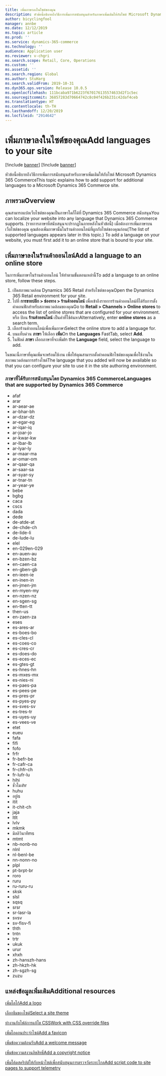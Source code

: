```yaml
---
title: เพิ่มภาษาลงในไซต์ของคุณ
description: หัวข้อนี้อธิบายถึงวิธีการเพิ่มการสนับสนุนสำหรับภาษาเพิ่มเติมให้กับไซต์ Microsoft Dynamics 365 Commerce
author: bicyclingfool
manager: annbe
ms.date: 12/12/2019
ms.topic: article
ms.prod: ''
ms.service: dynamics-365-commerce
ms.technology: ''
audience: Application user
ms.reviewer: v-chgri
ms.search.scope: Retail, Core, Operations
ms.custom: ''
ms.assetid: ''
ms.search.region: Global
ms.author: StuHarg
ms.search.validFrom: 2019-10-31
ms.dyn365.ops.version: Release 10.0.5
ms.openlocfilehash: 111bcaba971b6223f670176135574633d2f1c5ec
ms.sourcegitcommit: 36857283d70664742c8c04f426b231c42daf4ceb
ms.translationtype: HT
ms.contentlocale: th-TH
ms.lasthandoff: 12/20/2019
ms.locfileid: "2914642"
---
```

# <a name="add-languages-to-your-site"></a><span data-ttu-id="a066e-103">เพิ่มภาษาลงในไซต์ของคุณ</span><span class="sxs-lookup"><span data-stu-id="a066e-103">Add languages to your site</span></span>

[!include [banner](includes/preview-banner.md)]
[!include [banner](includes/banner.md)]

<span data-ttu-id="a066e-104">หัวข้อนี้อธิบายถึงวิธีการเพิ่มการสนับสนุนสำหรับภาษาเพิ่มเติมให้กับไซต์ Microsoft Dynamics 365 Commerce</span><span class="sxs-lookup"><span data-stu-id="a066e-104">This topic explains how to add support for additional languages to a Microsoft Dynamics 365 Commerce site.</span></span>

## <a name="overview"></a><span data-ttu-id="a066e-105">ภาพรวม</span><span class="sxs-lookup"><span data-stu-id="a066e-105">Overview</span></span>

<span data-ttu-id="a066e-106">คุณสามารถแปลเว็บไซต์ของคุณเป็นภาษาใดก็ได้ที่ Dynamics 365 Commerce สนับสนุน</span><span class="sxs-lookup"><span data-stu-id="a066e-106">You can localize your website into any language that Dynamics 365 Commerce supports.</span></span> <span data-ttu-id="a066e-107">(รายการภาษาที่สนับสนุนจะปรากฏในภายหลังในหัวข้อนี้) เมื่อต้องการเพิ่มภาษาบนเว็บไซต์ของคุณ คุณต้องเพิ่มภาษานั้นในร้านค้าออนไลน์ที่ผูกกับไซต์ของคุณก่อน</span><span class="sxs-lookup"><span data-stu-id="a066e-107">(The list of supported languages appears later in this topic.) To add a language on your website, you must first add it to an online store that is bound to your site.</span></span>

## <a name="add-a-language-to-an-online-store"></a><span data-ttu-id="a066e-108">เพิ่มภาษาลงในร้านค้าออนไลน์</span><span class="sxs-lookup"><span data-stu-id="a066e-108">Add a language to an online store</span></span>

<span data-ttu-id="a066e-109">ในการเพิ่มภาษาในร้านค้าออนไลน์ ให้ทำตามขั้นตอนเหล่านี้</span><span class="sxs-lookup"><span data-stu-id="a066e-109">To add a language to an online store, follow these steps.</span></span>

1. <span data-ttu-id="a066e-110">เปิดสภาพแวดล้อม Dynamics 365 Retail สำหรับไซต์ของคุณ</span><span class="sxs-lookup"><span data-stu-id="a066e-110">Open the Dynamics 365 Retail environment for your site.</span></span>
1. <span data-ttu-id="a066e-111">ไปที่ **การขายปลีก \> ช่องทาง \> ร้านค้าออนไลน์** เพื่อเข้าถึงรายการร้านค้าออนไลน์ที่ได้รับการตั้งค่าคอนฟิกสำหรับสภาพแวดล้อมของคุณ</span><span class="sxs-lookup"><span data-stu-id="a066e-111">Go to **Retail \> Channels \> Online stores** to access the list of online stores that are configured for your environment.</span></span> <span data-ttu-id="a066e-112">หรือ ป้อน **ร้านค้าออนไลน์** เป็นคำที่ใช้ค้นหา</span><span class="sxs-lookup"><span data-stu-id="a066e-112">Alternatively, enter **online stores** as a search term.</span></span>
1. <span data-ttu-id="a066e-113">เลือกร้านค้าออนไลน์เพื่อเพิ่มภาษา</span><span class="sxs-lookup"><span data-stu-id="a066e-113">Select the online store to add a language for.</span></span>
1. <span data-ttu-id="a066e-114">บนแท็บด่วน **ภาษา** ให้เลือก **เพิ่ม**</span><span class="sxs-lookup"><span data-stu-id="a066e-114">On the **Languages** FastTab, select **Add**.</span></span>
1. <span data-ttu-id="a066e-115">ในฟิลด์ **ภาษา** เลือกภาษาที่จะเพิ่ม</span><span class="sxs-lookup"><span data-stu-id="a066e-115">In the **Language** field, select the language to add.</span></span>

<span data-ttu-id="a066e-116">ในขณะนี้ภาษาที่คุณเพิ่มจะพร้อมใช้งาน เพื่อให้คุณสามารถตั้งค่าคอนฟิกไซต์ของคุณเพื่อใช้งานในสภาพแวดล้อมการสร้างไซต์</span><span class="sxs-lookup"><span data-stu-id="a066e-116">The language that you added will now be available so that you can configure your site to use it in the site authoring environment.</span></span>

### <a name="languages-that-are-supported-by-dynamics-365-commerce"></a><span data-ttu-id="a066e-117">ภาษาที่ได้รับการสนับสนุนโดย Dynamics 365 Commerce</span><span class="sxs-lookup"><span data-stu-id="a066e-117">Languages that are supported by Dynamics 365 Commerce</span></span>

- <span data-ttu-id="a066e-118">af</span><span class="sxs-lookup"><span data-stu-id="a066e-118">af</span></span>
- <span data-ttu-id="a066e-119">ar</span><span class="sxs-lookup"><span data-stu-id="a066e-119">ar</span></span>
- <span data-ttu-id="a066e-120">ar-ae</span><span class="sxs-lookup"><span data-stu-id="a066e-120">ar-ae</span></span>
- <span data-ttu-id="a066e-121">ar-bh</span><span class="sxs-lookup"><span data-stu-id="a066e-121">ar-bh</span></span>
- <span data-ttu-id="a066e-122">ar-dz</span><span class="sxs-lookup"><span data-stu-id="a066e-122">ar-dz</span></span>
- <span data-ttu-id="a066e-123">ar-eg</span><span class="sxs-lookup"><span data-stu-id="a066e-123">ar-eg</span></span>
- <span data-ttu-id="a066e-124">ar-iq</span><span class="sxs-lookup"><span data-stu-id="a066e-124">ar-iq</span></span>
- <span data-ttu-id="a066e-125">ar-jo</span><span class="sxs-lookup"><span data-stu-id="a066e-125">ar-jo</span></span>
- <span data-ttu-id="a066e-126">ar-kw</span><span class="sxs-lookup"><span data-stu-id="a066e-126">ar-kw</span></span>
- <span data-ttu-id="a066e-127">ar-lb</span><span class="sxs-lookup"><span data-stu-id="a066e-127">ar-lb</span></span>
- <span data-ttu-id="a066e-128">ar-ly</span><span class="sxs-lookup"><span data-stu-id="a066e-128">ar-ly</span></span>
- <span data-ttu-id="a066e-129">ar-ma</span><span class="sxs-lookup"><span data-stu-id="a066e-129">ar-ma</span></span>
- <span data-ttu-id="a066e-130">ar-om</span><span class="sxs-lookup"><span data-stu-id="a066e-130">ar-om</span></span>
- <span data-ttu-id="a066e-131">ar-qa</span><span class="sxs-lookup"><span data-stu-id="a066e-131">ar-qa</span></span>
- <span data-ttu-id="a066e-132">ar-sa</span><span class="sxs-lookup"><span data-stu-id="a066e-132">ar-sa</span></span>
- <span data-ttu-id="a066e-133">ar-sy</span><span class="sxs-lookup"><span data-stu-id="a066e-133">ar-sy</span></span>
- <span data-ttu-id="a066e-134">ar-tn</span><span class="sxs-lookup"><span data-stu-id="a066e-134">ar-tn</span></span>
- <span data-ttu-id="a066e-135">ar-ye</span><span class="sxs-lookup"><span data-stu-id="a066e-135">ar-ye</span></span>
- <span data-ttu-id="a066e-136">be</span><span class="sxs-lookup"><span data-stu-id="a066e-136">be</span></span>
- <span data-ttu-id="a066e-137">bg</span><span class="sxs-lookup"><span data-stu-id="a066e-137">bg</span></span>
- <span data-ttu-id="a066e-138">ca</span><span class="sxs-lookup"><span data-stu-id="a066e-138">ca</span></span>
- <span data-ttu-id="a066e-139">cs</span><span class="sxs-lookup"><span data-stu-id="a066e-139">cs</span></span>
- <span data-ttu-id="a066e-140">da</span><span class="sxs-lookup"><span data-stu-id="a066e-140">da</span></span>
- <span data-ttu-id="a066e-141">de</span><span class="sxs-lookup"><span data-stu-id="a066e-141">de</span></span>
- <span data-ttu-id="a066e-142">de-at</span><span class="sxs-lookup"><span data-stu-id="a066e-142">de-at</span></span>
- <span data-ttu-id="a066e-143">de-ch</span><span class="sxs-lookup"><span data-stu-id="a066e-143">de-ch</span></span>
- <span data-ttu-id="a066e-144">de-li</span><span class="sxs-lookup"><span data-stu-id="a066e-144">de-li</span></span>
- <span data-ttu-id="a066e-145">de-lu</span><span class="sxs-lookup"><span data-stu-id="a066e-145">de-lu</span></span>
- <span data-ttu-id="a066e-146">el</span><span class="sxs-lookup"><span data-stu-id="a066e-146">el</span></span>
- <span data-ttu-id="a066e-147">en-029</span><span class="sxs-lookup"><span data-stu-id="a066e-147">en-029</span></span>
- <span data-ttu-id="a066e-148">en-au</span><span class="sxs-lookup"><span data-stu-id="a066e-148">en-au</span></span>
- <span data-ttu-id="a066e-149">en-bz</span><span class="sxs-lookup"><span data-stu-id="a066e-149">en-bz</span></span>
- <span data-ttu-id="a066e-150">en-ca</span><span class="sxs-lookup"><span data-stu-id="a066e-150">en-ca</span></span>
- <span data-ttu-id="a066e-151">en-gb</span><span class="sxs-lookup"><span data-stu-id="a066e-151">en-gb</span></span>
- <span data-ttu-id="a066e-152">en-ie</span><span class="sxs-lookup"><span data-stu-id="a066e-152">en-ie</span></span>
- <span data-ttu-id="a066e-153">en-in</span><span class="sxs-lookup"><span data-stu-id="a066e-153">en-in</span></span>
- <span data-ttu-id="a066e-154">en-jm</span><span class="sxs-lookup"><span data-stu-id="a066e-154">en-jm</span></span>
- <span data-ttu-id="a066e-155">en-my</span><span class="sxs-lookup"><span data-stu-id="a066e-155">en-my</span></span>
- <span data-ttu-id="a066e-156">en-nz</span><span class="sxs-lookup"><span data-stu-id="a066e-156">en-nz</span></span>
- <span data-ttu-id="a066e-157">en-sg</span><span class="sxs-lookup"><span data-stu-id="a066e-157">en-sg</span></span>
- <span data-ttu-id="a066e-158">en-tt</span><span class="sxs-lookup"><span data-stu-id="a066e-158">en-tt</span></span>
- <span data-ttu-id="a066e-159">th</span><span class="sxs-lookup"><span data-stu-id="a066e-159">en-us</span></span>
- <span data-ttu-id="a066e-160">en-za</span><span class="sxs-lookup"><span data-stu-id="a066e-160">en-za</span></span>
- <span data-ttu-id="a066e-161">es</span><span class="sxs-lookup"><span data-stu-id="a066e-161">es</span></span>
- <span data-ttu-id="a066e-162">es-ar</span><span class="sxs-lookup"><span data-stu-id="a066e-162">es-ar</span></span>
- <span data-ttu-id="a066e-163">es-bo</span><span class="sxs-lookup"><span data-stu-id="a066e-163">es-bo</span></span>
- <span data-ttu-id="a066e-164">es-cl</span><span class="sxs-lookup"><span data-stu-id="a066e-164">es-cl</span></span>
- <span data-ttu-id="a066e-165">es-co</span><span class="sxs-lookup"><span data-stu-id="a066e-165">es-co</span></span>
- <span data-ttu-id="a066e-166">es-cr</span><span class="sxs-lookup"><span data-stu-id="a066e-166">es-cr</span></span>
- <span data-ttu-id="a066e-167">es-do</span><span class="sxs-lookup"><span data-stu-id="a066e-167">es-do</span></span>
- <span data-ttu-id="a066e-168">es-ec</span><span class="sxs-lookup"><span data-stu-id="a066e-168">es-ec</span></span>
- <span data-ttu-id="a066e-169">es-gt</span><span class="sxs-lookup"><span data-stu-id="a066e-169">es-gt</span></span>
- <span data-ttu-id="a066e-170">es-hn</span><span class="sxs-lookup"><span data-stu-id="a066e-170">es-hn</span></span>
- <span data-ttu-id="a066e-171">es-mx</span><span class="sxs-lookup"><span data-stu-id="a066e-171">es-mx</span></span>
- <span data-ttu-id="a066e-172">es-ni</span><span class="sxs-lookup"><span data-stu-id="a066e-172">es-ni</span></span>
- <span data-ttu-id="a066e-173">es-pa</span><span class="sxs-lookup"><span data-stu-id="a066e-173">es-pa</span></span>
- <span data-ttu-id="a066e-174">es-pe</span><span class="sxs-lookup"><span data-stu-id="a066e-174">es-pe</span></span>
- <span data-ttu-id="a066e-175">es-pr</span><span class="sxs-lookup"><span data-stu-id="a066e-175">es-pr</span></span>
- <span data-ttu-id="a066e-176">es-py</span><span class="sxs-lookup"><span data-stu-id="a066e-176">es-py</span></span>
- <span data-ttu-id="a066e-177">es-sv</span><span class="sxs-lookup"><span data-stu-id="a066e-177">es-sv</span></span>
- <span data-ttu-id="a066e-178">es-tr</span><span class="sxs-lookup"><span data-stu-id="a066e-178">es-tr</span></span>
- <span data-ttu-id="a066e-179">es-uy</span><span class="sxs-lookup"><span data-stu-id="a066e-179">es-uy</span></span>
- <span data-ttu-id="a066e-180">es-ve</span><span class="sxs-lookup"><span data-stu-id="a066e-180">es-ve</span></span>
- <span data-ttu-id="a066e-181">et</span><span class="sxs-lookup"><span data-stu-id="a066e-181">et</span></span>
- <span data-ttu-id="a066e-182">eu</span><span class="sxs-lookup"><span data-stu-id="a066e-182">eu</span></span>
- <span data-ttu-id="a066e-183">fa</span><span class="sxs-lookup"><span data-stu-id="a066e-183">fa</span></span>
- <span data-ttu-id="a066e-184">fi</span><span class="sxs-lookup"><span data-stu-id="a066e-184">fi</span></span>
- <span data-ttu-id="a066e-185">fo</span><span class="sxs-lookup"><span data-stu-id="a066e-185">fo</span></span>
- <span data-ttu-id="a066e-186">fr</span><span class="sxs-lookup"><span data-stu-id="a066e-186">fr</span></span>
- <span data-ttu-id="a066e-187">fr-be</span><span class="sxs-lookup"><span data-stu-id="a066e-187">fr-be</span></span>
- <span data-ttu-id="a066e-188">fr-ca</span><span class="sxs-lookup"><span data-stu-id="a066e-188">fr-ca</span></span>
- <span data-ttu-id="a066e-189">fr-ch</span><span class="sxs-lookup"><span data-stu-id="a066e-189">fr-ch</span></span>
- <span data-ttu-id="a066e-190">fr-lu</span><span class="sxs-lookup"><span data-stu-id="a066e-190">fr-lu</span></span>
- <span data-ttu-id="a066e-191">hi</span><span class="sxs-lookup"><span data-stu-id="a066e-191">hi</span></span>
- <span data-ttu-id="a066e-192">ชั่วโมง</span><span class="sxs-lookup"><span data-stu-id="a066e-192">hr</span></span>
- <span data-ttu-id="a066e-193">hu</span><span class="sxs-lookup"><span data-stu-id="a066e-193">hu</span></span>
- <span data-ttu-id="a066e-194">อยู่</span><span class="sxs-lookup"><span data-stu-id="a066e-194">is</span></span>
- <span data-ttu-id="a066e-195">it</span><span class="sxs-lookup"><span data-stu-id="a066e-195">it</span></span>
- <span data-ttu-id="a066e-196">it-ch</span><span class="sxs-lookup"><span data-stu-id="a066e-196">it-ch</span></span>
- <span data-ttu-id="a066e-197">ja</span><span class="sxs-lookup"><span data-stu-id="a066e-197">ja</span></span>
- <span data-ttu-id="a066e-198">lt</span><span class="sxs-lookup"><span data-stu-id="a066e-198">lt</span></span>
- <span data-ttu-id="a066e-199">lv</span><span class="sxs-lookup"><span data-stu-id="a066e-199">lv</span></span>
- <span data-ttu-id="a066e-200">mk</span><span class="sxs-lookup"><span data-stu-id="a066e-200">mk</span></span>
- <span data-ttu-id="a066e-201">มิลลิวินาที</span><span class="sxs-lookup"><span data-stu-id="a066e-201">ms</span></span>
- <span data-ttu-id="a066e-202">mt</span><span class="sxs-lookup"><span data-stu-id="a066e-202">mt</span></span>
- <span data-ttu-id="a066e-203">nb-no</span><span class="sxs-lookup"><span data-stu-id="a066e-203">nb-no</span></span>
- <span data-ttu-id="a066e-204">nl</span><span class="sxs-lookup"><span data-stu-id="a066e-204">nl</span></span>
- <span data-ttu-id="a066e-205">nl-be</span><span class="sxs-lookup"><span data-stu-id="a066e-205">nl-be</span></span>
- <span data-ttu-id="a066e-206">nn-no</span><span class="sxs-lookup"><span data-stu-id="a066e-206">nn-no</span></span>
- <span data-ttu-id="a066e-207">pl</span><span class="sxs-lookup"><span data-stu-id="a066e-207">pl</span></span>
- <span data-ttu-id="a066e-208">pt-br</span><span class="sxs-lookup"><span data-stu-id="a066e-208">pt-br</span></span>
- <span data-ttu-id="a066e-209">ro</span><span class="sxs-lookup"><span data-stu-id="a066e-209">ro</span></span>
- <span data-ttu-id="a066e-210">ru</span><span class="sxs-lookup"><span data-stu-id="a066e-210">ru</span></span>
- <span data-ttu-id="a066e-211">ru-ru</span><span class="sxs-lookup"><span data-stu-id="a066e-211">ru-ru</span></span>
- <span data-ttu-id="a066e-212">sk</span><span class="sxs-lookup"><span data-stu-id="a066e-212">sk</span></span>
- <span data-ttu-id="a066e-213">sl</span><span class="sxs-lookup"><span data-stu-id="a066e-213">sl</span></span>
- <span data-ttu-id="a066e-214">sq</span><span class="sxs-lookup"><span data-stu-id="a066e-214">sq</span></span>
- <span data-ttu-id="a066e-215">sr</span><span class="sxs-lookup"><span data-stu-id="a066e-215">sr</span></span>
- <span data-ttu-id="a066e-216">sr-la</span><span class="sxs-lookup"><span data-stu-id="a066e-216">sr-la</span></span>
- <span data-ttu-id="a066e-217">sv</span><span class="sxs-lookup"><span data-stu-id="a066e-217">sv</span></span>
- <span data-ttu-id="a066e-218">sv-fi</span><span class="sxs-lookup"><span data-stu-id="a066e-218">sv-fi</span></span>
- <span data-ttu-id="a066e-219">th</span><span class="sxs-lookup"><span data-stu-id="a066e-219">th</span></span>
- <span data-ttu-id="a066e-220">tn</span><span class="sxs-lookup"><span data-stu-id="a066e-220">tn</span></span>
- <span data-ttu-id="a066e-221">tr</span><span class="sxs-lookup"><span data-stu-id="a066e-221">tr</span></span>
- <span data-ttu-id="a066e-222">uk</span><span class="sxs-lookup"><span data-stu-id="a066e-222">uk</span></span>
- <span data-ttu-id="a066e-223">ur</span><span class="sxs-lookup"><span data-stu-id="a066e-223">ur</span></span>
- <span data-ttu-id="a066e-224">xh</span><span class="sxs-lookup"><span data-stu-id="a066e-224">xh</span></span>
- <span data-ttu-id="a066e-225">zh-hans</span><span class="sxs-lookup"><span data-stu-id="a066e-225">zh-hans</span></span>
- <span data-ttu-id="a066e-226">zh-hk</span><span class="sxs-lookup"><span data-stu-id="a066e-226">zh-hk</span></span>
- <span data-ttu-id="a066e-227">zh-sg</span><span class="sxs-lookup"><span data-stu-id="a066e-227">zh-sg</span></span>
- <span data-ttu-id="a066e-228">zu</span><span class="sxs-lookup"><span data-stu-id="a066e-228">zu</span></span>

## <a name="additional-resources"></a><span data-ttu-id="a066e-229">แหล่งข้อมูลเพิ่มเติม</span><span class="sxs-lookup"><span data-stu-id="a066e-229">Additional resources</span></span>

[<span data-ttu-id="a066e-230">เพิ่มโลโก้</span><span class="sxs-lookup"><span data-stu-id="a066e-230">Add a logo</span></span>](add-logo.md)

[<span data-ttu-id="a066e-231">เลือกธีมของไซต์</span><span class="sxs-lookup"><span data-stu-id="a066e-231">Select a site theme</span></span>](select-site-theme.md)

[<span data-ttu-id="a066e-232">ทำงานกับไฟล์การแก้ไข CSS</span><span class="sxs-lookup"><span data-stu-id="a066e-232">Work with CSS override files</span></span>](css-override-files.md)

[<span data-ttu-id="a066e-233">เพิ่มไอคอนประจำไซต์</span><span class="sxs-lookup"><span data-stu-id="a066e-233">Add a favicon</span></span>](add-favicon.md)

[<span data-ttu-id="a066e-234">เพิ่มข้อความต้อนรับ</span><span class="sxs-lookup"><span data-stu-id="a066e-234">Add a welcome message</span></span>](add-welcome-message.md)

[<span data-ttu-id="a066e-235">เพิ่มข้อความสงวนลิขสิทธิ์</span><span class="sxs-lookup"><span data-stu-id="a066e-235">Add a copyright notice</span></span>](add-copyright-notice.md)

[<span data-ttu-id="a066e-236">เพิ่มโค้ดสคริปต์ให้กับหน้าไซต์เพื่อสนับสนุนการตรวจวัดระยะไกล</span><span class="sxs-lookup"><span data-stu-id="a066e-236">Add script code to site pages to support telemetry</span></span>](add-telemetry.md)
